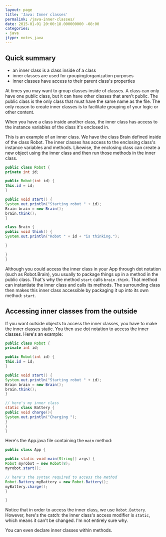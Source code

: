 ```yaml
---
layout: page
title: 'Java: Inner classes'
permalink: /java-inner-classes/
date: 2015-01-01 20:00:18.000000000 -08:00
categories:
- java
jtype: notes_java
---
```


## Quick summary

* an inner class is a class inside of a class
* inner classes are used for grouping/organization purposes
* inner classes have access to their parent class's properties

At times you may want to group classes inside of classes. A class can only have one public class, but it can have other classes that aren't public. The public class is the only class that must have the same name as the file. The only reason to create inner classes is to facilitate grouping of your logic or other content.

When you have a class inside another class, the inner class has access to the instance variables of the class it's enclosed in.

This is an example of an inner class. We have the class Brain defined inside of the class Robot. The inner classes has access to the enclosing class's instance variables and methods. Likewise, the enclosing class can create a new object using the inner class and then run those methods in the inner class.

```java
public class Robot {
private int id;

public Robot(int id) {
this.id = id;
}

public void start() {
System.out.println("Starting robot " + id);
Brain brain = new Brain();
brain.think();
}

class Brain {
public void think() {
System.out.println("Robot " + id + "is thinking.");

}

}
}
```

Although you could access the inner class in your App through dot notation (such as Robot.Brain), you usually to package things up in a method in the public class. That's why the method `start` calls `brain.think`. That method can instantiate the inner class and calls its methods. The surrounding class then makes this inner class accessible by packaging it up into its own method: `start`.

## Accessing inner classes from the outside

If you want outside objects to access the inner classes, you have to make the inner classes static. You then use dot notation to access the inner classes. Here's an example:

```java
public class Robot {
private int id;

public Robot(int id) {
this.id = id;
}

public void start() {
System.out.println("Starting robot " + id);
Brain brain = new Brain();
brain.think();
}

// here's my inner class
static class Battery {
public void charge(){
System.out.println("Charging ");
}
}
}
```

Here's the App.java file containing the `main` method:

```java
public class App {

public static void main(String[] args) {
Robot myrobot = new Robot(8);
myrobot.start();

// here's the syntax required to access the method
Robot.Battery myBattery = new Robot.Battery();
myBattery.charge();
}

}
```

Notice that in order to access the inner class, we use `Robot.Battery`. However, here's the catch: the inner class's access modifier is `static`, which means it can't be changed. I'm not entirely sure why.

You can even declare inner classes within methods.
